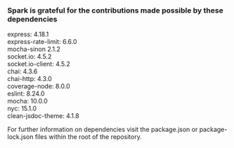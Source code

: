 ### Spark is grateful for the contributions made possible by these dependencies

express: 4.18.1   
express-rate-limit: 6.6.0   
mocha-sinon 2.1.2   
socket.io: 4.5.2   
socket.io-client: 4.5.2   
chai: 4.3.6    
chai-http: 4.3.0   
coverage-node: 8.0.0     
eslint: 8.24.0   
mocha: 10.0.0     
nyc: 15.1.0    
clean-jsdoc-theme: 4.1.8   

For further information on dependencies visit the package.json or package-lock.json files within the root of the repository. 